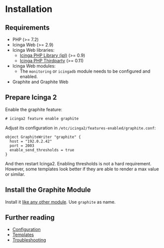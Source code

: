 # Installation

## Requirements

* PHP (>= 7.2)
* Icinga Web (>= 2.9)
* Icinga Web libraries:
  * [Icinga PHP Library (ipl)](https://github.com/Icinga/icinga-php-library) (>= 0.9)
  * [Icinga PHP Thirdparty](https://github.com/Icinga/icinga-php-thirdparty) (>= 0.11)
* Icinga Web modules:
  * The `monitoring` or `icingadb` module needs to be configured and enabled.
* Graphite and Graphite Web

## Prepare Icinga 2

Enable the graphite feature:

```
# icinga2 feature enable graphite
```

Adjust its configuration in `/etc/icinga2/features-enabled/graphite.conf`:

```
object GraphiteWriter "graphite" {
  host = "192.0.2.42"
  port = 2003
  enable_send_thresholds = true
}
```

And then restart Icinga2. Enabling thresholds is not a hard requirement.
However, some templates look better if they are able to render a max
value or similar.


## Install the Graphite Module

Install it [like any other module](https://icinga.com/docs/icinga-web-2/latest/doc/08-Modules/#installation).
Use `graphite` as name.


## Further reading

* [Configuration](03-Configuration.md)
* [Templates](04-Templates.md)
* [Troubleshooting](05-Troubleshooting.md)
